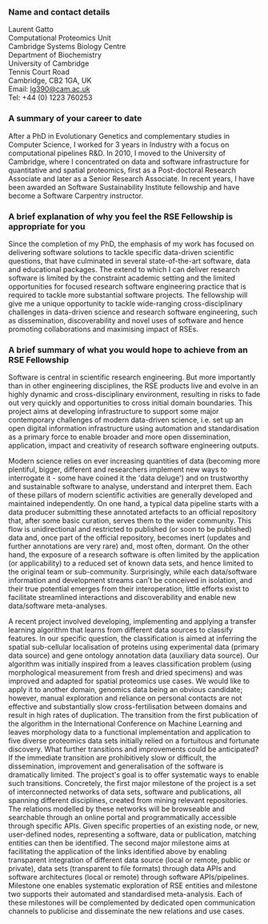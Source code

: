 <!-- Interested parties should seek advice from their desired host -->
<!-- institution in the first instance, since EPSRC requires the host to -->
<!-- provide significant support and commitment to the RSE Fellow. -->

<!-- Candidates who consider they have the appropriate profile of skills -->
<!-- and experience are invited to send an ‘Intent to Submit’ note to -->
<!-- edward.clarke@epsrc.ac.uk by 16:00 on 12 June 2015.  The note should -->
<!-- be no more than 1 page A4 and include: -->

###  Name and contact details

Laurent Gatto  
Computational Proteomics Unit  
Cambridge Systems Biology Centre  
Department of Biochemistry  
University of Cambridge  
Tennis Court Road  
Cambridge, CB2 1GA, UK  
Email: lg390@cam.ac.uk  
Tel: +44 (0) 1223 760253

### A summary of your career to date

After a PhD in Evolutionary Genetics and complementary studies in
Computer Science, I worked for 3 years in Industry with a focus on
computational pipelines R&D. In 2010, I moved to the University of
Cambridge, where I concentrated on data and software infrastructure
for quantitative and spatial proteomics, first as a Post-doctoral
Research Associate and later as a Senior Research Associate. In recent
years, I have been awarded an Software Sustainability Institute
fellowship and have become a Software Carpentry instructor.

### A brief explanation of why you feel the RSE Fellowship is appropriate for you

Since the completion of my PhD, the emphasis of my work has focused on
delivering software solutions to tackle specific data-driven
scientific questions, that have culminated in several state-of-the-art
software, data and educational packages. The extend to which I can
deliver research software is limited by the constraint academic
setting and the limited opportunities for focused research software
engineering practice that is required to tackle more substantial
software projects. The fellowship will give me a unique opportunity to
tackle wide-ranging cross-disciplinary challenges in data-driven
science and research software engineering, such as dissemination,
discoverability and novel uses of software and hence promoting
collaborations and maximising impact of RSEs.

### A brief summary of what you would hope to achieve from an RSE Fellowship

Software is central in scientific research engineering. But more
importantly than in other engineering disciplines, the RSE products
live and evolve in an highly dynamic and cross-disciplinary
environment, resulting in risks to fade out very quickly and
opportunities to cross initial domain boundaries. This project aims at
developing infrastructure to support some major contemporary
challenges of modern data-driven science, i.e. set up an open digital
information infrastructure using automation and standardisation as a
primary force to enable broader and more open dissemination,
application, impact and creativity of research software engineering
outputs.

Modern science relies on ever increasing quantities of data (becoming
more plentiful, bigger, different and researchers implement new ways
to interrogate it - some have coined it the 'data deluge') and on
trustworthy and sustainable software to analyse, understand and
interpret them. Each of these pillars of modern scientific activities
are generally developed and maintained independently. On one hand, a
typical data pipeline starts with a data producer submitting these
annotated artefacts to an official repository that, after some basic
curation, serves them to the wider community. This flow is
unidirectional and restricted to published (or soon to be published)
data and, once part of the official repository, becomes inert (updates
and further annotations are very rare) and, most often, dormant. On
the other hand, the exposure of a research software is often limited
by the application (or applicability) to a reduced set of known data
sets, and hence limited to the original team or
sub-community. Surprisingly, while each data/software information and
development streams can't be conceived in isolation, and their true
potential emerges from their interoperation, little efforts exist to
facilitate streamlined interactions and discoverability and enable new
data/software meta-analyses.

A recent project involved developing, implementing and applying a
transfer learning algorithm that learns from different data sources to
classify features. In our specific question, the classification is
aimed at inferring the spatial sub-cellular localisation of proteins
using experimental data (primary data source) and gene ontology
annotation data (auxiliary data source). Our algorithm was initially
inspired from a leaves classification problem (using morphological
measurement from fresh and dried specimens) and was improved and
adapted for spatial proteomics use cases. We would like to apply it to
another domain, genomics data being an obvious candidate; however,
manual exploration and reliance on personal contacts are not effective
and substantially slow cross-fertilisation between domains and result
in high rates of duplication. The transition from the first
publication of the algorithm in the International Conference on
Machine Learning and leaves morphology data to a functional
implementation and application to five diverse proteomics data sets
initially relied on a fortuitous and fortunate discovery. What further
transitions and improvements could be anticipated?  If the immediate
transition are prohibitively slow or difficult, the dissemination,
improvement and generalisation of the software is dramatically
limited. The project's goal is to offer systematic ways to enable such
transitions. Concretely, the first major milestone of the project is a
set of interconnected networks of data sets, software and
publications, all spanning different disciplines, created from mining
relevant repositories. The relations modelled by these networks will
be browseable and searchable through an online portal and
programmatically accessible through specific APIs. Given specific
properties of an existing node, or new, user-defined nodes,
representing a software, data or publication, matching entities can
then be identified. The second major milestone aims at facilitating
the application of the links identified above by enabling transparent
integration of different data source (local or remote, public or
private), data sets (transparent to file formats) through data APIs
and software architectures (local or remote) through software
APIs/pipelines. Milestone one enables systematic exploration of RSE
entities and milestone two supports their automated and standardised
meta-analysis. Each of these milestones will be complemented by
dedicated open communication channels to publicise and disseminate the
new relations and use cases.
